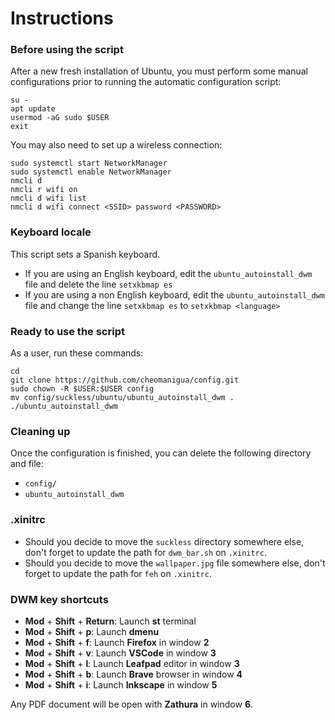 # Instructions


### Before using the script

After a new fresh installation of Ubuntu, you must perform some manual configurations prior to running the automatic configuration script:

```
su -
apt update
usermod -aG sudo $USER
exit
```

You may also need to set up a wireless connection:

```
sudo systemctl start NetworkManager
sudo systemctl enable NetworkManager
nmcli d
nmcli r wifi on
nmcli d wifi list
nmcli d wifi connect <SSID> password <PASSWORD>
```

### Keyboard locale

This script sets a Spanish keyboard. 
- If you are using an English keyboard, edit the `ubuntu_autoinstall_dwm` file and delete the line `setxkbmap es`
- If you are using a non English keyboard, edit the `ubuntu_autoinstall_dwm` file and change the line `setxkbmap es` to `setxkbmap <language>`

### Ready to use the script

As a user, run these commands:

```
cd
git clone https://github.com/cheomanigua/config.git
sudo chown -R $USER:$USER config
mv config/suckless/ubuntu/ubuntu_autoinstall_dwm .
./ubuntu_autoinstall_dwm
```

### Cleaning up

Once the configuration is finished, you can delete the following directory and file:
- `config/`
- `ubuntu_autoinstall_dwm`

### .xinitrc

- Should you decide to move the `suckless` directory somewhere else, don't forget to update the path for `dwm_bar.sh` on `.xinitrc`.
- Should you decide to move the `wallpaper.jpg` file somewhere else, don't forget to update the path for `feh` on `.xinitrc`.

### DWM key shortcuts
- **Mod** + **Shift** + **Return**: Launch **st** terminal
- **Mod** + **Shift** + **p**: Launch **dmenu**
- **Mod** + **Shift** + **f**: Launch **Firefox** in window **2** 
- **Mod** + **Shift** + **v**: Launch **VSCode** in window **3**
- **Mod** + **Shift** + **l**: Launch **Leafpad** editor in window **3**
- **Mod** + **Shift** + **b**: Launch **Brave** browser in window **4**
- **Mod** + **Shift** + **i**: Launch **Inkscape** in window **5**

Any PDF document will be open with **Zathura** in window **6**.
